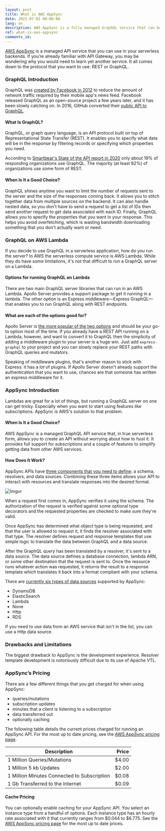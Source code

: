 ```yaml
---
layout: post
title: What is AWS AppSync
date: 2021-07-01 00:00:00
lang: en
description: AWS AppSync is a fully managed GraphQL service that can be used to build serverless backends. It can connect to data sources like DynamoDB, Lambda, RDS, etc. It also provides full support for subscriptions.
ref: what-is-aws-appsync
comments_id: 
---
```


[AWS AppSync](https://aws.amazon.com/appsync/) is a managed API service that you can use in your serverless backends. If you’re already familiar with API Gateway, you may be wondering why you would need to learn yet another service. It all comes down to the protocol that you want to use: REST or GraphQL. 

### GraphQL Introduction

GraphQL was [created by Facebook in 2012](https://engineering.fb.com/2015/09/14/core-data/graphql-a-data-query-language/) to reduce the amount of network traffic required by their mobile app's news feed. Facebook released GraphQL as an open-source project a few years later, and it has been slowly catching on. In 2016, GitHub converted their [public API to GraphQL](https://github.blog/2016-09-14-the-github-graphql-api/).

#### What Is GraphQL?

GraphQL, or graph query language, is an API protocol built on top of Representational State Transfer (REST). It enables you to specify what data will be in the response by filtering records or specifying which properties you need.

According to [Smartbear's State of the API report in 2020](https://nordicapis.com/breaking-down-smartbears-2020-state-of-api-report/) only about 19% of responding organizations use GraphQL. The majority (at least 82%) of organizations use some form of REST.

#### When Is It a Good Choice?

GraphQL shines anytime you want to limit the number of requests sent to the server and the size of the responses coming back. It allows you to stitch together data from multiple sources on the backend. It can also handle nested data, so you don't have to send a request to get a list of IDs then send another request to get data associated with each ID. Finally, GraphQL allows you to specify the properties that you want in your response. This helps you avoid overfetching, which is wasting bandwidth downloading something that you don't actually want or need.

### GraphQL on AWS Lambda

If you decide to use GraphQL in a serverless application, how do you run the server? In AWS the serverless compute service is AWS Lambda. While they do have some limitations, it's not that difficult to run a GraphQL server on a Lambda.

#### Options for running GraphQL on Lambda

There are two main GraphQL server libraries that can run in an AWS Lambda. Apollo Server provides a support package to get it running in a lambda. The other option is an Express middleware—Express GraphQL—that enables you to run GraphQL along with REST endpoints.

#### What are each of the options good for?

Apollo Server is [the more popular of the two options](https://www.npmtrends.com/express-graphql-vs-apollo-server) and should be your go-to option most of the time. If you already have a REST API running on a Lambda, however, and want to convert it to GraphQL then the simplicity of adding a middleware plugin to your server is a huge win. Just add `express-graphql` to your project and you can slowly replace your REST paths with GraphQL queries and mutators.

Speaking of middleware plugins, that's another reason to stick with Express: it has a *lot* of plugins. If Apollo Server doesn't already support the authentication that you want to use, chances are that someone has written an express middleware for it.

### AppSync Introduction

Lambdas are great for a lot of things, but running a GraphQL server on one can get tricky. Especially when you want to start using features like subscriptions. AppSync is AWS's solution to that problem.

#### When Is It a Good Choice?

AWS AppSync is a managed GraphQL API service that, in true serverless form, allows you to create an API without worrying about how to host it. It provides full support for subscriptions and a couple of features to simplify getting data from other AWS services.

#### How Does It Work?

AppSync APIs have [three components that you need to define](https://docs.aws.amazon.com/appsync/latest/devguide/designing-a-graphql-api.html): a schema, resolvers, and data sources. Combining these three items allows your API to interact with resources and translate responses into the desired format.

![Imgur](https://i.imgur.com/4zs2Oyq.png)

When a request first comes in, AppSync verifies it using the schema. The authorization of the request is verified against some optional type decorators and the requested properties are checked to make sure they're valid.

Once AppSync has determined what object type is being requested, and that the user is allowed to request it, it finds the resolver associated with that type. The resolver defines request and response templates that use simple logic to translate the data between GraphQL and a data source.

After the GraphQL query has been translated by a resolver, it's sent to a data source. The data source defines a database connection, lambda ARN, or some other destination that the request is sent to. Once the resource runs whatever action was requested, it returns the result to a response template which translates it back into a format compliant with your schema.

There are [currently six types of data sources](https://docs.amazonaws.cn/en_us/AWSCloudFormation/latest/UserGuide/aws-resource-appsync-datasource.html#cfn-appsync-datasource-type) supported by AppSync: 

* DynamoDB 
* ElasticSearch
* Lambda
* None 
* Http 
* RDS 

If you need to use data from an AWS service that isn't in the list, you can use a Http data source.

### Drawbacks and Limitations

The biggest drawback to AppSync is the development experience. Resolver template development is notoriously difficult due to its use of Apache VTL.

### AppSync’s Pricing

There are a few different things that you get charged for when using AppSync: 
* queries/mutations
* subscription updates
* minutes that a client is listening to a subscription
* data transferred out
* optionally caching

The following table details the current prices charged for running an AppSync API. For the most up to date pricing, see the [AWS AppSync pricing page](https://aws.amazon.com/appsync/pricing/).

| Description                                           | Price |
| ------------------------------------------- | ----: |
| 1 Million Queries/Mutations                 | $4.00 |
| 1 Million 5 kb Updates                       | $2.00 |
| 1 Million Minutes Connected to Subscription | $0.08 |
| 1 Gb Transferred to the Internet            | $0.09 |

#### Cache Pricing

You can optionally enable caching for your AppSync API. You select an instance type from a handful of options. Each instance type has an hourly rate associated with it that currently ranges from $0.044 to $6.775. See the [AWS AppSync pricing page](https://aws.amazon.com/appsync/pricing/) for the most up to date prices.
